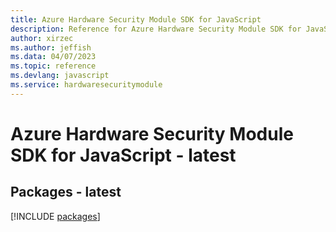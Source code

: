 ```yaml
---
title: Azure Hardware Security Module SDK for JavaScript
description: Reference for Azure Hardware Security Module SDK for JavaScript
author: xirzec
ms.author: jeffish
ms.data: 04/07/2023
ms.topic: reference
ms.devlang: javascript
ms.service: hardwaresecuritymodule
---
```

# Azure Hardware Security Module SDK for JavaScript - latest
## Packages - latest
[!INCLUDE [packages](hardware-security-module-index.md)]